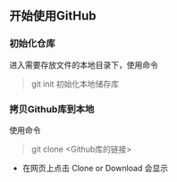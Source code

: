 ## 开始使用GitHub
### 初始化仓库
进入需要存放文件的本地目录下，使用命令
> git init
初始化本地储存库

### 拷贝Github库到本地
使用命令
> git clone <Github库的链接>
- 在网页上点击 Clone or Download 会显示

